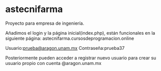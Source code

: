# astecnifarma
Proyecto para empresa de ingeniería.

Añadimos el login y la página inicial(index.php), están funcionales en la siguiente página:
astecnifarma.cursosdeprogramacion.online

Usuario:prueba@aragon.unam.mx
Contraseña:prueba37

Posteriormente pueden acceder a registrar nuevo usuario para crear su usuario propio con cuenta @aragon.unam.mx
